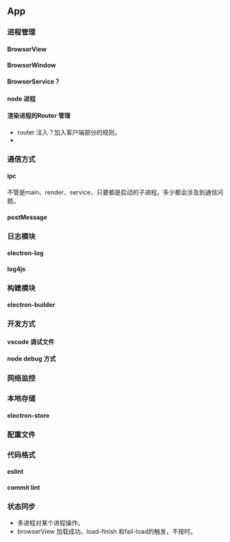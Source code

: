 ## App

### 进程管理
#### BrowserView
#### BrowserWindow
#### BrowserService？
#### node 进程
#### 渲染进程的Router 管理
 - router 注入？加入客户端部分的规则。
 - 
### 通信方式
#### ipc
不管是main、render、service，只要都是启动的子进程。多少都会涉及到通信问题。
#### postMessage

### 日志模块
#### electron-log
#### log4js

### 构建模块
#### electron-builder

### 开发方式
#### vscode 调试文件
#### node debug 方式

### 网络监控

### 本地存储
#### electron-store

### 配置文件

### 代码格式
#### eslint
#### commit lint

### 状态同步
 - 多进程对某个进程操作。
 - browserView 加载成功。load-finish 和fail-load的触发，不按时。
